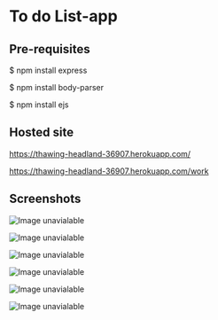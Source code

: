 # To do List-app


## Pre-requisites

$ npm install express

$ npm install body-parser

$ npm install ejs

## Hosted site

https://thawing-headland-36907.herokuapp.com/ 

https://thawing-headland-36907.herokuapp.com/work


## Screenshots


![Image unavialable](https://github.com/jeejo13/to-do-list-using-ejs/blob/master/Screenshot/Screenshot%20(218).png)

![Image unavialable](https://github.com/jeejo13/weather-app-expressJS-/blob/master/Screenshot/Screenshot%20(219).png)

![Image unavialable](https://github.com/jeejo13/weather-app-expressJS-/blob/master/Screenshot/Screenshot%20(220).png)

![Image unavialable](https://github.com/jeejo13/to-do-list-using-ejs/blob/master/Screenshot/Screenshot%20(221).png)

![Image unavialable](https://github.com/jeejo13/weather-app-expressJS-/blob/master/Screenshot/Screenshot%20(222).png)

![Image unavialable](https://github.com/jeejo13/weather-app-expressJS-/blob/master/Screenshot/Screenshot%20(223).png)

